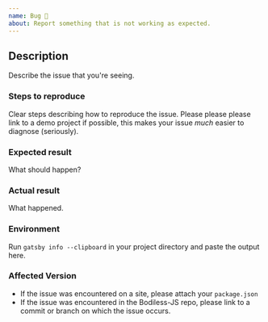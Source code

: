 ```yaml
---
name: Bug 🐞
about: Report something that is not working as expected.
---
```


<!--
  Before submitting an issue:

  - Please read our contribution guidelines (https://github.com/johnsonandjohnson/Bodiless-JS/blob/master/packages/bodiless-documentation/doc/Development/Contributing.md).
  - Please search existing issues (https://github.com/johnsonandjohnson/Bodiless-JS/issues) to see if something similar has already been reported.

  Please fill out each section below; otherwise, your issue will be closed. 
-->

## Description

Describe the issue that you're seeing.

### Steps to reproduce

Clear steps describing how to reproduce the issue. Please please please link to a demo project if possible, this makes your issue _much_ easier to diagnose (seriously).
### Expected result

What should happen?

### Actual result

What happened.

### Environment

Run `gatsby info --clipboard` in your project directory and paste the output here.

### Affected Version

- If the issue was encountered on a site, please attach your `package.json`
- If the issue was encountered in the Bodiless-JS repo, please link to a
  commit or branch on which the issue occurs.